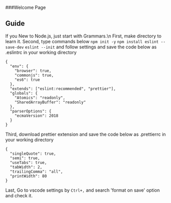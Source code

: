 ###Welcome Page

## Guide

If you New to Node.js, just start with Grammars.\n
First, make directory to learn it.
Second, type commands below
`npm init -y`
`npm install eslint --save-dev`
`eslint --init` and follow settings
and save the code below as .eslintrc in your working directory
```
{
  "env": {
    "browser": true,
    "commonjs": true,
    "es6": true
  },
  "extends": ["eslint:recommended", "prettier"],
  "globals": {
    "Atomics": "readonly",
    "SharedArrayBuffer": "readonly"
  },
  "parserOptions": {
    "ecmaVersion": 2018
  }
}
```
Third, download prettier extension and save the code below as .prettierrc in your working directory
```
{
  "singleQuote": true,
  "semi": true,
  "useTabs": true,
  "tabWidth": 2,
  "trailingComma": "all",
  "printWidth": 80
}

```
Last, Go to vscode settings by `Ctrl+,` and search 'format on save' option and check it.